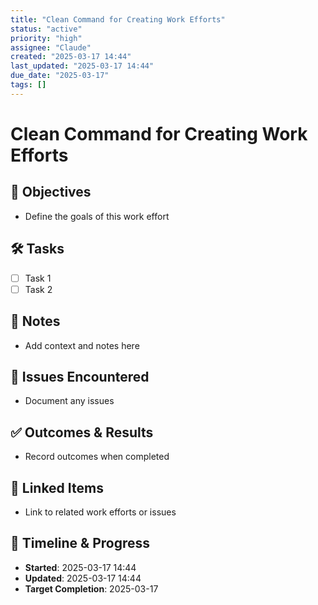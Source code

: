 ```yaml
---
title: "Clean Command for Creating Work Efforts"
status: "active"
priority: "high"
assignee: "Claude"
created: "2025-03-17 14:44"
last_updated: "2025-03-17 14:44"
due_date: "2025-03-17"
tags: []
---
```


# Clean Command for Creating Work Efforts

## 🚩 Objectives
- Define the goals of this work effort

## 🛠 Tasks
- [ ] Task 1
- [ ] Task 2

## 📝 Notes
- Add context and notes here

## 🐞 Issues Encountered
- Document any issues

## ✅ Outcomes & Results
- Record outcomes when completed

## 📌 Linked Items
- Link to related work efforts or issues

## 📅 Timeline & Progress
- **Started**: 2025-03-17 14:44
- **Updated**: 2025-03-17 14:44
- **Target Completion**: 2025-03-17
